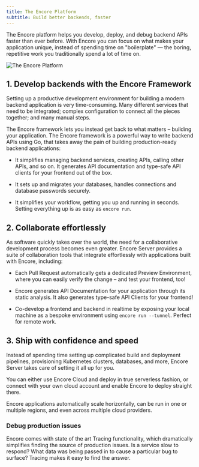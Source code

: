 ```yaml
---
title: The Encore Platform
subtitle: Build better backends, faster
---
```


The Encore platform helps you develop, deploy, and debug backend APIs
faster than ever before. With Encore you can focus on what makes your application
unique, instead of spending time on "boilerplate" &mdash; the boring, repetitive work
you traditionally spend a lot of time on.

![The Encore Platform](/assets/img/encore-platform.png)

## 1. Develop backends with the Encore Framework

Setting up a productive development environment for building a modern backend application
is very time-consuming. Many different services that need to be integrated; complex
configuration to connect all the pieces together; and many manual steps.

The Encore framework lets you instead get back to what matters &ndash; building your application.
The Encore framework is a powerful way to write backend APIs using Go, that takes away the pain
of building production-ready backend applications:

- It simplifies managing backend services, creating APIs, calling other APIs, and so on.
  It generates API documentation and type-safe API clients for your frontend out of the box.

- It sets up and migrates your databases, handles connections and database passwords securely.

- It simplifies your workflow, getting you up and running in seconds.
  Setting everything up is as easy as `encore run`.

## 2. Collaborate effortlessly

As software quickly takes over the world, the need for a collaborative development process
becomes even greater. Encore Server provides a suite of collaboration tools that integrate
effortlessly with applications built with Encore, including:

- Each Pull Request automatically gets a dedicated Preview Environment,
  where you can easily verify the change &ndash; and test your frontend, too!

- Encore generates API Documentation for your application through its static analysis.
  It also generates type-safe API Clients for your frontend!

- Co-develop a frontend and backend in realtime by exposing your local machine
  as a bespoke environment using `encore run --tunnel`. Perfect for remote work.

## 3. Ship with confidence and speed

Instead of spending time setting up complicated build and deployment pipelines,
provisioning Kubernetes clusters, databases, and more, Encore Server takes care
of setting it all up for you.

You can either use Encore Cloud and deploy in true serverless fashion, or connect
with your own cloud account and enable Encore to deploy straight there.

Encore applications automatically scale horizontally, can be run in one or multiple
regions, and even across multiple cloud providers.

### Debug production issues

Encore comes with state of the art Tracing functionality, which dramatically
simplifies finding the source of production issues. Is a service slow to respond?
What data was being passed in to cause a particular bug to surface? Tracing makes
it easy to find the answer.